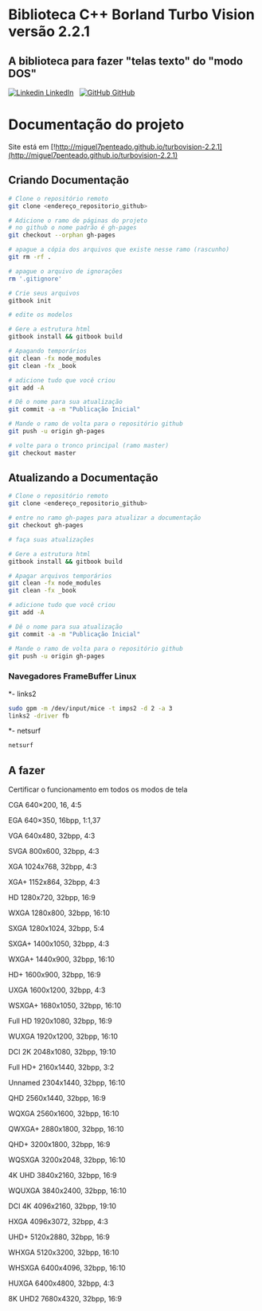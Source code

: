 # Biblioteca C++ Borland Turbo Vision versão 2.2.1
## A biblioteca para fazer "telas texto" do "modo DOS"
[![Linkedin](https://i.stack.imgur.com/gVE0j.png) LinkedIn](https://www.linkedin.com/in/miguel-penteado-760486a9/)
&nbsp;
[![GitHub](https://i.stack.imgur.com/tskMh.png) GitHub](https://github.com/miguel7penteado)

# Documentação do projeto

Site está em [!http://miguel7penteado.github.io/turbovision-2.2.1](http://miguel7penteado.github.io/turbovision-2.2.1)

## Criando Documentação
```bash
# Clone o repositório remoto
git clone <endereço_repositorio_github>

# Adicione o ramo de páginas do projeto
# no github o nome padrão é gh-pages
git checkout --orphan gh-pages

# apague a cópia dos arquivos que existe nesse ramo (rascunho)
git rm -rf .

# apague o arquivo de ignorações
rm '.gitignore'

# Crie seus arquivos
gitbook init

# edite os modelos

# Gere a estrutura html
gitbook install && gitbook build

# Apagando temporários
git clean -fx node_modules
git clean -fx _book

# adicione tudo que você criou
git add -A

# Dê o nome para sua atualização
git commit -a -m "Publicação Inicial"

# Mande o ramo de volta para o repositório github
git push -u origin gh-pages

# volte para o tronco principal (ramo master)
git checkout master
```
## Atualizando a Documentação

```bash
# Clone o repositório remoto
git clone <endereço_repositorio_github>

# entre no ramo gh-pages para atualizar a documentação
git checkout gh-pages

# faça suas atualizações

# Gere a estrutura html
gitbook install && gitbook build

# Apagar arquivos temporários
git clean -fx node_modules
git clean -fx _book

# adicione tudo que você criou
git add -A

# Dê o nome para sua atualização
git commit -a -m "Publicação Inicial"

# Mande o ramo de volta para o repositório github
git push -u origin gh-pages

```

### Navegadores FrameBuffer Linux
*- links2
```bash
sudo gpm -m /dev/input/mice -t imps2 -d 2 -a 3
links2 -driver fb
```
*- netsurf
```bash
netsurf
```

## A fazer
Certificar o funcionamento em todos os modos de tela

CGA 640×200, 16,    4:5

EGA 640×350, 16bpp, 1:1,37

VGA 640x480, 32bpp, 4:3

SVGA 800x600, 32bpp, 4:3

XGA 1024x768, 32bpp, 4:3

XGA+ 1152x864, 32bpp, 4:3

HD 1280x720, 32bpp, 16:9

WXGA 1280x800, 32bpp, 16:10

SXGA 1280x1024, 32bpp, 5:4

SXGA+ 1400x1050, 32bpp, 4:3

WXGA+ 1440x900, 32bpp, 16:10

HD+ 1600x900, 32bpp, 16:9

UXGA 1600x1200, 32bpp, 4:3

WSXGA+ 1680x1050, 32bpp, 16:10

Full HD 1920x1080, 32bpp, 16:9

WUXGA 1920x1200, 32bpp, 16:10

DCI 2K 2048x1080, 32bpp, 19:10

Full HD+ 2160x1440, 32bpp, 3:2

Unnamed 2304x1440, 32bpp, 16:10

QHD 2560x1440, 32bpp, 16:9

WQXGA 2560x1600, 32bpp, 16:10

QWXGA+ 2880x1800, 32bpp, 16:10

QHD+ 3200x1800, 32bpp, 16:9

WQSXGA 3200x2048, 32bpp, 16:10

4K UHD 3840x2160, 32bpp, 16:9

WQUXGA 3840x2400, 32bpp, 16:10

DCI 4K 4096x2160, 32bpp, 19:10

HXGA 4096x3072, 32bpp, 4:3

UHD+ 5120x2880, 32bpp, 16:9

WHXGA 5120x3200, 32bpp, 16:10

WHSXGA 6400x4096, 32bpp, 16:10

HUXGA 6400x4800, 32bpp, 4:3

8K UHD2 7680x4320, 32bpp, 16:9
